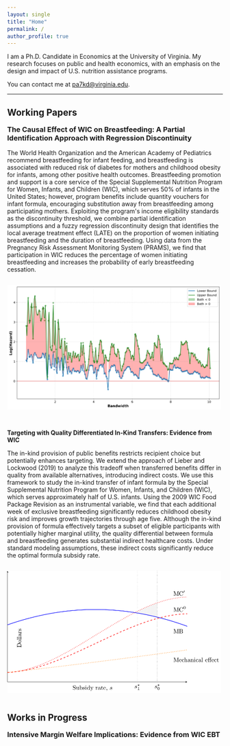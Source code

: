 ```yaml
---
layout: single
title: "Home"
permalink: /
author_profile: true
---
```


I am a Ph.D. Candidate in Economics at the University of Virginia. My research focuses on public and health economics, with an emphasis on the design and impact of U.S. nutrition assistance programs. 

You can contact me at [pa7kd@virginia.edu](mailto:pa7kd@virginia.edu).

---

## Working Papers

<div style="margin-bottom: 3em;">
  <h3 style="margin-top: 0;"><strong>The Causal Effect of WIC on Breastfeeding: A Partial Identification Approach with Regression Discontinuity</strong></h3>
  <p>
    The World Health Organization and the American Academy of Pediatrics recommend breastfeeding for infant feeding, and breastfeeding is associated with reduced risk of diabetes for mothers and childhood obesity for infants, among other positive health outcomes. Breastfeeding promotion and support is a core service of the Special Supplemental Nutrition Program for Women, Infants, and Children (WIC), which serves 50% of infants in the United States; however, program benefits include quantity vouchers for infant formula, encouraging substitution away from breastfeeding among participating mothers. Exploiting the program's income eligibility standards as the discontinuity threshold, we combine partial identification assumptions and a fuzzy regression discontinuity design that identifies the local average treatment effect (LATE) on the proportion of women initiating breastfeeding and the duration of breastfeeding. Using data from the Pregnancy Risk Assessment Monitoring System (PRAMS), we find that participation in WIC reduces the percentage of women initiating breastfeeding and increases the probability of early breastfeeding cessation.
  </p>
  <img src="images/FIGURE_breastfeeding_duration_weeks_LATE_slope_1.00.png" alt="Breastfeeding Graphic" width="500" style="margin-top: 1em;" />
</div>


<div style="margin-bottom: 3em;>
    <h3 style="margin-top: 0;"><strong>Targeting with Quality Differentiated In-Kind Transfers: Evidence from WIC</strong></h3>
    <p>
      The in-kind provision of public benefits restricts recipient choice but potentially enhances targeting. We extend the approach of Lieber and Lockwood (2019) to analyze this tradeoff when transferred benefits differ in quality from available alternatives, introducing indirect costs. We use this framework to study the in-kind transfer of infant formula by the Special Supplemental Nutrition Program for Women, Infants, and Children (WIC), which serves approximately half of U.S. infants. Using the 2009 WIC Food Package Revision as an instrumental variable, we find that each additional week of exclusive breastfeeding significantly reduces childhood obesity risk and improves growth trajectories through age five. Although the in-kind provision of formula effectively targets a subset of eligible participants with potentially higher marginal utility, the quality differential between formula and breastfeeding generates substantial indirect healthcare costs. Under standard modeling assumptions, these indirect costs significantly reduce the optimal formula subsidy rate.
    </p>
    <img src="images/costs_benefits_subsidy.png" alt="Costs and Benefits of a Subsidy with Quality Effects" width="500" style="margin-top: 1em;" />
</div>

## Works in Progress

<div style="margin-bottom: 3em;">
  <h3 style="margin-top: 0;"><strong>Intensive Margin Welfare Implications: Evidence from WIC EBT</strong></h3>
</div>

